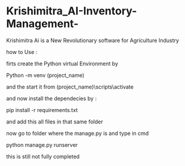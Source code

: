 # Krishimitra_AI-Inventory-Management-
Krishimitra Ai is a New Revolutionary software for Agriculture Industry


how to Use :

firts create the Python virtual Environment by

Python -m venv (project_name)

and the start it from (project_name)\scripts\activate

and now install the dependecies by :

pip install -r requirements.txt

and add this all files in that same folder 

now go to folder where the manage.py is and type in cmd

python manage.py runserver 



this is still not fully completed

